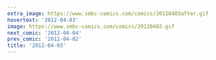 ```yaml
---
extra_image: https://www.smbc-comics.com/comics/20120403after.gif
hovertext: '2012-04-03'
image: https://www.smbc-comics.com/comics/20120403.gif
next_comic: '2012-04-04'
prev_comic: '2012-04-02'
title: '2012-04-03'
---
```


